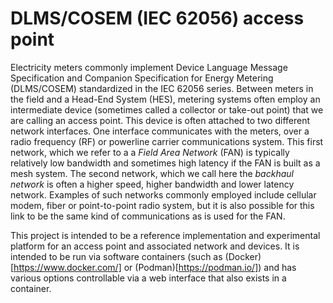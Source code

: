 # DLMS/COSEM (IEC 62056) access point

Electricity meters commonly implement Device Language Message Specification and Companion Specification for Energy Metering (DLMS/COSEM) standardized in the IEC 62056 series.  Between meters in the field and a Head-End System (HES), metering systems often employ an intermediate device (sometimes called a collector or take-out point) that we are calling an access point.  This device is often attached to two different network interfaces.  One interface communicates with the meters, over a radio frequency (RF) or powerline carrier communications system.  This first network, which we refer to a a *Field Area Network* (FAN) is typically relatively low bandwidth and sometimes high latency if the FAN is built as a mesh system.  The second network, which we call here the *backhaul network* is often a higher speed, higher bandwidth and lower latency network.  Examples of such networks commonly employed include cellular modem, fiber or point-to-point radio system, but it is also possible for this link to be the same kind of communications as is used for the FAN.

This project is intended to be a reference implementation and experimental platform for an access point and associated network and devices.  It is intended to be run via software containers (such as (Docker)[https://www.docker.com/] or (Podman)[https://podman.io/]) and has various options controllable via a web interface that also exists in a container.
